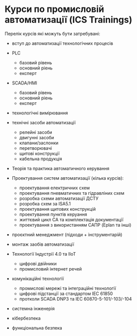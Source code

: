 # Курси по промисловій автоматизації (ICS Trainings)

Перелік курсів які можуть бути затребувані:

- вступ до автоматизації технологічних процесів
- PLC
  - базовий рівень
  - основний ріень
  - експерт
- SCADA/HMI
  - базовий рівень
  - основний ріень
  - експерт
- технологічні вимірювання
- технічні засоби автоматизації
  - релейні засоби
  - двигунні засоби
  - клапани/заслонки
  - перетворювачі
  - щитові конструкції
  - кабельна продукція 
- Теорія та практика автоматичного керування
- Проектування систем автоматизації (кілька курсів):
  - проектування електричних схем
  - проектування пневматичних та гідравліних схем
  - розробка схеми автоматизації ДСТУ
  - розробка схем за ISA5.1
  - проектування щитових конструкцій
  - проектування пунктів керуання
  - життєвий цикл СА та комплектація документації
  - проектування з використанням САПР (Eplan та інші)
- проєктний менеджмент (підходи + інструментарій)
- монтаж заобів автоматизації
- Технології Індустрії 4.0 та IIoT
  - цифрові двійники
  - промисловий інтернет речей
- комунікаційні технології 
  - промислові мережі та інтеграційні технології
  - цифрові підстанції за стандартом ІЕС 61850
  - протколи SCADA DNP3 та IEC 60870-5-101/-103/-104

- системна інженерія
- кібербезпека
- функціональна безпека
